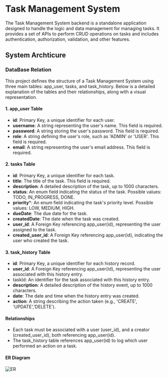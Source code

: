# Task Management System

The Task Management System backend is a standalone application designed to handle the logic and data management
for managing tasks. It provides a set of APIs to perform CRUD operations on tasks and includes authentication,
authorization, validation, and other features.

## System Archticure 

### DataBase Relation 
This project defines the structure of a Task Management System using three main tables: app_user, tasks, and task_history. Below is a detailed explanation of the tables and their relationships, along with a visual representation.

#### 1. app_user Table
- **id**: Primary Key, a unique identifier for each user.
- **username**: A string representing the user's name. This field is required.
- **password**: A string storing the user's password. This field is required.
- **role**: A string defining the user's role, such as 'ADMIN' or 'USER'. This field is required.
- **email**: A string representing the user's email address. This field is required.
#### 2. tasks Table
 - **id**: Primary Key, a unique identifier for each task.
- **title**: The title of the task. This field is required.
- **description**: A detailed description of the task, up to 1000 characters.
- **status**: An enum field indicating the status of the task. Possible values: TODO, IN_PROGRESS, DONE.
- **priority***: An enum field indicating the task's priority level. Possible values: LOW, MEDIUM, HIGH.
- **dueDate**: The due date for the task.
- **createdDate**: The date when the task was created.
- **user_id**: A Foreign Key referencing app_user(id), representing the user assigned to the task.
- **created_user_id**: A Foreign Key referencing app_user(id), indicating the user who created the task.
#### 3. task_history Table
- **id**: Primary Key, a unique identifier for each history record.
- **user_id**: A Foreign Key referencing app_user(id), representing the user associated with this history entry.
- taskId: An identifier for the task associated with this history entry.
- **description**: A detailed description of the history event, up to 1000 characters.
- **date**: The date and time when the history entry was created.
- **action**: A string describing the action taken (e.g., 'CREATE', 'UPDATE','DELETE').
#### Relationships
- Each task must be associated with a user (user_id), and a creator (created_user_id), both referencing app_user(id).
- The task_history table references app_user(id) to log which user performed an action on a task.
#### ER Diagram
![ER](/Image/rrelationDigram.png)


